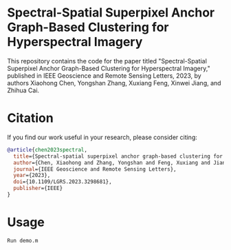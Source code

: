 # Spectral-Spatial Superpixel Anchor Graph-Based Clustering for Hyperspectral Imagery
This repository contains the code for the paper titled "Spectral-Spatial Superpixel Anchor Graph-Based Clustering for Hyperspectral Imagery," published in IEEE Geoscience and Remote Sensing Letters, 2023, by authors Xiaohong Chen, Yongshan Zhang, Xuxiang Feng, Xinwei Jiang, and Zhihua Cai.

# Citation
If you find our work useful in your research, please consider citing:

```bibtex
@article{chen2023spectral,
  title={Spectral-spatial superpixel anchor graph-based clustering for hyperspectral imagery},
  author={Chen, Xiaohong and Zhang, Yongshan and Feng, Xuxiang and Jiang, Xinwei and Cai, Zhihua},
  journal={IEEE Geoscience and Remote Sensing Letters},
  year={2023},
  doi={10.1109/LGRS.2023.3298681},
  publisher={IEEE}
}
```

# Usage  
```markdown
Run demo.m
```

